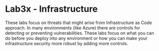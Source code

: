# Lab3x - Infrastructure

These labs focus on threats that might arise from Infrastructure as Code approach. In many environments (like Azure) there are controls for detecting or preventing vulnerabilities. These labs focus on what you can do before you deploy into any environment or how you can make your infrastructure security more robust by adding more controls.
